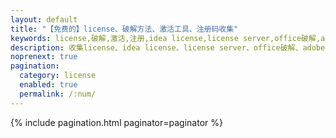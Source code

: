 ```yaml
---
layout: default 
title: "【免费的】license、破解方法、激活工具、注册码收集"
keywords: license,破解,激活,注册,idea license,license server,office破解,adobe破解,ps破解,office激活
description: 收集license、idea license、license server、office破解、adobe破解、ps破解、office激活、windows激活、idea注册码、注册机、破解版、破解方法
noprenext: true
pagination:
  category: license
  enabled: true
  permalink: /:num/
---
```


{% include pagination.html paginator=paginator %}
